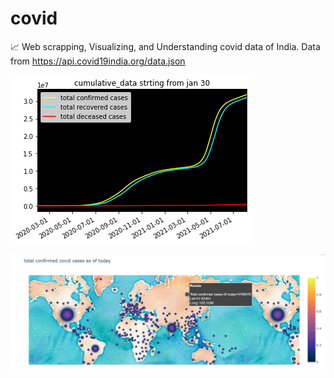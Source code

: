 # covid
📈 Web scrapping, Visualizing, and Understanding covid data of India. Data from https://api.covid19india.org/data.json

![](https://github.com/kshitij-pro/covid/blob/4987ddae51582a0bb8505897ed4f4b3c78ff68be/images/cumulative_data.png)

![](/images/Screenshot%20(65).png)
